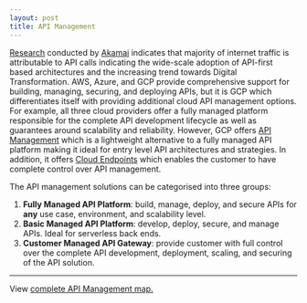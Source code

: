 ```yaml
---
layout: post
title: API Management
---
```


[Research](https://www.akamai.com/newsroom/press-release/state-of-the-internet-security-retail-attacks-and-api-traffic)
conducted by [Akamai](https://www.akamai.com) indicates that majority
of internet traffic is attributable to API calls indicating the
wide-scale adoption of API-first based architectures and the
increasing trend towards Digital Transformation. AWS, Azure, and GCP
provide comprehensive support for building, managing, securing, and
deploying APIs, but it is GCP which differentiates itself with
providing additional cloud API management options. For example, all
three cloud providers offer a fully managed platform responsible for
the complete API development lifecycle as well as guarantees around
scalability and reliability. However, GCP offers [API
Management](https://cloud.google.com/api-gateway) which is a
lightweight alternative to a fully managed API platform making it
ideal for entry level API architectures and strategies. In addition,
it offers [Cloud Endpoints](https://cloud.google.com/endpoints) which
enables the customer to have complete control over API management.

The API management solutions can be categorised into three groups:

1. **Fully Managed API Platform**: build, manage, deploy, and secure
APIs for **any** use case, environment, and scalability level.
2. **Basic Managed API Platform**: develop, deploy, secure, and manage
   APIs. Ideal for serverless back ends.
3. **Customer Managed API Gateway**: provide customer with full
   control over the complete API development, deployment, scaling, and
   securing of the API solution.

---

View [complete API Management map.](/concept/api-management)

